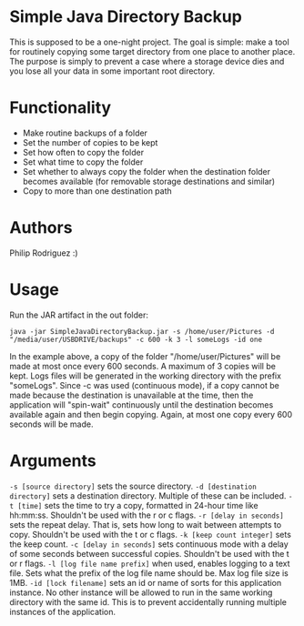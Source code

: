 # Simple Java Directory Backup
This is supposed to be a one-night project. The goal is simple: make a tool for routinely copying some target directory from one place to another place. The purpose is simply to prevent a case where a storage device dies and you lose all your data in some important root directory.

# Functionality
 - Make routine backups of a folder
 - Set the number of copies to be kept
 - Set how often to copy the folder
 - Set what time to copy the folder
 - Set whether to always copy the folder when the destination folder becomes available (for removable storage destinations and similar)
 - Copy to more than one destination path

# Authors
Philip Rodriguez :)

# Usage
Run the JAR artifact in the out folder:
```
java -jar SimpleJavaDirectoryBackup.jar -s /home/user/Pictures -d "/media/user/USBDRIVE/backups" -c 600 -k 3 -l someLogs -id one
```

In the example above, a copy of the folder "/home/user/Pictures" will be made at most once every 600 seconds. A maximum of 3 copies will be kept. Logs files will be generated in the working directory with the prefix "someLogs". Since -c was used (continuous mode), if a copy cannot be made because the destination is unavailable at the time, then the application will "spin-wait" continuously until the destination becomes available again and then begin copying. Again, at most one copy every 600 seconds will be made. 


# Arguments

`-s [source directory]` sets the source directory.
`-d [destination directory]` sets a destination directory. Multiple of these can be included.
`-t [time]` sets the time to try a copy, formatted in 24-hour time like hh:mm:ss. Shouldn't be used with the r or c flags.
`-r [delay in seconds]` sets the repeat delay. That is, sets how long to wait between attempts to copy. Shouldn't be used with the t or c flags.
`-k [keep count integer]` sets the keep count.
`-c [delay in seconds]` sets continuous mode with a delay of some seconds between successful copies. Shouldn't be used with the t or r flags.
`-l [log file name prefix]` when used, enables logging to a text file. Sets what the prefix of the log file name should be. Max log file size is 1MB.
`-id [lock filename]` sets an id or name of sorts for this application instance. No other instance will be allowed to run in the same working directory with the same id. This is to prevent accidentally running multiple instances of the application.

